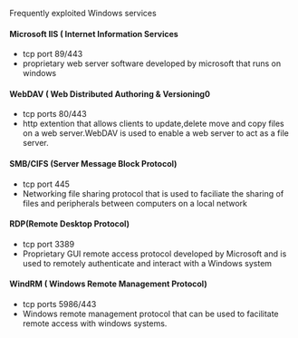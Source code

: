 Frequently exploited Windows services
#### Microsoft IIS ( Internet Information Services
- tcp port 89/443
- proprietary web server software developed by microsoft that runs on windows
#### WebDAV ( Web Distributed Authoring & Versioning0
- tcp ports 80/443
- http extention that allows clients to update,delete move and copy files on a web server.WebDAV is used to enable a web server to act as a file server.
#### SMB/CIFS (Server Message Block Protocol)
- tcp port 445
- Networking file sharing protocol that is used to faciliate the sharing of files and peripherals between computers on a local network
#### RDP(Remote Desktop Protocol)
- tcp port 3389
- Proprietary GUI remote access protocol developed by Microsoft and is used to remotely authenticate and interact with a Windows system
#### WindRM ( Windows Remote Management Protocol)
- tcp ports 5986/443
- Windows remote management protocol that can be used to facilitate remote access with windows systems.
